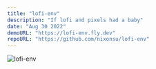 ```yaml
---
title: "lofi-env"
description: "If lofi and pixels had a baby"
date: "Aug 30 2022"
demoURL: "https://lofi-env.fly.dev"
repoURL: "https://github.com/nixonsu/lofi-env"
---
```


![lofi-env](/lofi-env.webp)
